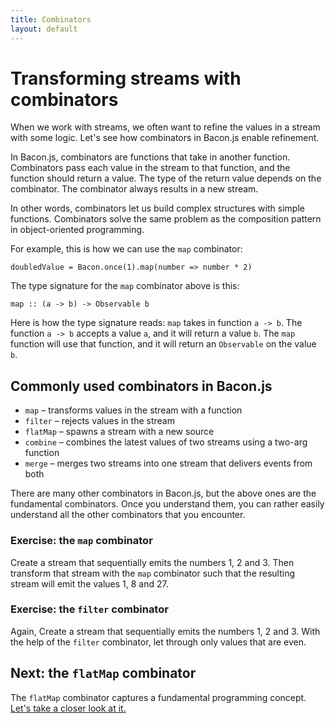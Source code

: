 ```yaml
---
title: Combinators
layout: default
---
```


# Transforming streams with combinators

When we work with streams, we often want to refine the values in a stream with
some logic. Let's see how combinators in Bacon.js enable refinement.

In Bacon.js, combinators are functions that take in another function.
Combinators pass each value in the stream to that function, and the function
should return a value. The type of the return value depends on the combinator. The
combinator always results in a new stream.

In other words, combinators let us build complex structures with simple
functions. Combinators solve the same problem as the composition
pattern in object-oriented programming.

For example, this is how we can use the `map` combinator:

    doubledValue = Bacon.once(1).map(number => number * 2)

The type signature for the `map` combinator above is this:

    map :: (a -> b) -> Observable b

Here is how the type signature reads: `map` takes in function `a -> b`. The
function `a -> b` accepts a value `a`, and it will return a value `b`. The `map`
function will use that function, and it will return an `Observable` on the value
`b`.

## Commonly used combinators in Bacon.js

* `map` – transforms values in the stream with a function
* `filter` – rejects values in the stream
* `flatMap` – spawns a stream with a new source
* `combine` – combines the latest values of two streams using a two-arg function
* `merge` – merges two streams into one stream that delivers events from both

There are many other combinators in Bacon.js, but the above ones are the
fundamental combinators. Once you understand them, you can rather easily
understand all the other combinators that you encounter.

### Exercise: the `map` combinator

Create a stream that sequentially emits the numbers 1, 2 and 3. Then transform
that stream with the `map` combinator such that the resulting stream will emit
the values 1, 8 and 27.

### Exercise: the `filter` combinator

Again, Create a stream that sequentially emits the numbers 1, 2 and 3. With the
help of the `filter` combinator, let through only values that are even.

## Next: the `flatMap` combinator

The `flatMap` combinator captures a fundamental programming concept. [Let's take
a closer look at it.](flatMap.html)
